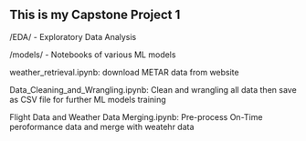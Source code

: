 ## This is my Capstone Project 1

/EDA/ - Exploratory Data Analysis

/models/ -  Notebooks of various ML models

weather_retrieval.ipynb: download METAR data from website

Data_Cleaning_and_Wrangling.ipynb: Clean and wrangling all data then save as CSV file for further ML models training

Flight Data and Weather Data Merging.ipynb: Pre-process On-Time peroformance data and merge with weatehr data
